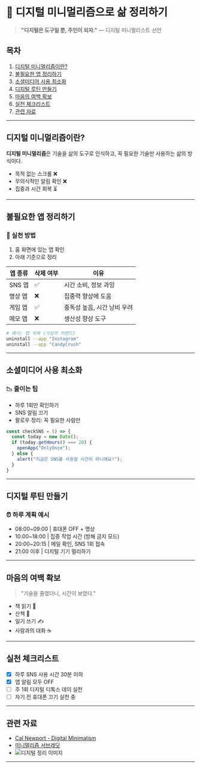 # 📵 디지털 미니멀리즘으로 삶 정리하기

> **"디지털은 도구일 뿐, 주인이 되자."**
> — 디지털 미니멀리스트 선언

## 목차

1. [디지털 미니멀리즘이란?](#디지털-미니멀리즘이란)
2. [불필요한 앱 정리하기](#불필요한-앱-정리하기)
3. [소셜미디어 사용 최소화](#소셜미디어-사용-최소화)
4. [디지털 루틴 만들기](#디지털-루틴-만들기)
5. [마음의 여백 확보](#마음의-여백-확보)
6. [실천 체크리스트](#실천-체크리스트)
7. [관련 자료](#관련-자료)

---

## 디지털 미니멀리즘이란?

**디지털 미니멀리즘**은 기술을 삶의 도구로 인식하고, 꼭 필요한 기술만 사용하는 삶의 방식이다.

- 목적 없는 스크롤 ❌
- 무의식적인 알림 확인 ❌
- 집중과 시간 회복 ⏳

---

## 불필요한 앱 정리하기

### 📱 실천 방법

1. 홈 화면에 있는 앱 확인
2. 아래 기준으로 정리

| 앱 종류  | 삭제 여부 | 이유               |
|-------|-------|------------------|
| SNS 앱 | ✅     | 시간 소비, 정보 과잉     |
| 명상 앱  | ❌     | 집중력 향상에 도움       |
| 게임 앱  | ✅     | 중독성 높음, 시간 낭비 우려 |
| 메모 앱  | ❌     | 생산성 향상 도구        |

```bash
# 예시: 앱 삭제 (가상의 커맨드)
uninstall --app "Instagram"
uninstall --app "CandyCrush"
```

---

## 소셜미디어 사용 최소화

### 📉 줄이는 팁

- 하루 1회만 확인하기
- SNS 알림 끄기
- 팔로우 정리: 꼭 필요한 사람만

```js
const checkSNS = () => {
  const today = new Date();
  if (today.getHours() === 20) {
    openApp("OnlyOnce");
  } else {
    alert("지금은 SNS를 사용할 시간이 아니에요!");
  }
}
```

---

## 디지털 루틴 만들기

### ⏰ 하루 계획 예시

- 08:00~09:00 | 휴대폰 OFF + 명상
- 10:00~18:00 | 집중 작업 시간 (방해 금지 모드)
- 20:00~20:15 | 메일 확인, SNS 1회 접속
- 21:00 이후 | 디지털 기기 멀리하기

---

## 마음의 여백 확보

> "기술을 줄였더니, 시간이 보였다."

- 책 읽기 📖
- 산책 🌳
- 일기 쓰기 ✍️
- 사람과의 대화 ☕

---

## 실천 체크리스트

- [x] 하루 SNS 사용 시간 30분 이하
- [x] 앱 알림 모두 OFF
- [ ] 주 1회 디지털 디톡스 데이 실천
- [ ] 자기 전 휴대폰 끄기 실천 중

---

## 관련 자료

- [Cal Newport - Digital Minimalism](https://www.calnewport.com/books/digital-minimalism/)
- [미니멀리즘 서브레딧](https://www.reddit.com/r/simpleliving/)
- ![디지털 정리 이미지](https://upload.wikimedia.org/wikipedia/commons/thumb/1/1b/Radiocontrolledclock.jpg/500px-Radiocontrolledclock.jpg)

---
